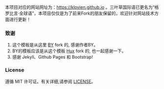 本项目对应的网站网址为：https://klovien.github.io 。三叶草国际语已更名为“格罗比言·全球语”，本项目仅仅是为了前来Fork的朋友保留的，欢迎针对网站技术方面进行更新！

### 致谢

1. 这个模板是从这里 [BY](https://github.com/qiubaiying/qiubaiying.github.io) fork 的, 感谢作者BY。 
2. BY的模板应该是从这个模板 [Hux](https://github.com/Huxpro/huxpro.github.io) fork 的, 也一起感谢一下。
3. 感谢 Jekyll、Github Pages 和 Bootstrap!

### License

遵循 MIT 许可证。有关详细,请参阅 [LICENSE](https://github.com/qiubaiying/qiubaiying.github.io/blob/master/LICENSE)。
